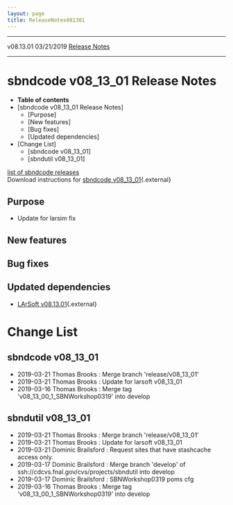 ```yaml
---
layout: page
title: ReleaseNotes081301
---
```


  ----------- ------------ -- -- ------------------------------------------------------
  v08.13.01   03/21/2019         [Release Notes](ReleaseNotes081301.html)
  ----------- ------------ -- -- ------------------------------------------------------



sbndcode v08\_13\_01 Release Notes
======================================================================================

-   **Table of contents**
-   [sbndcode v08\_13\_01 Release
    Notes]
    -   [Purpose]
    -   [New features]
    -   [Bug fixes]
    -   [Updated dependencies]
-   [Change List]
    -   [sbndcode v08\_13\_01]
    -   [sbndutil v08\_13\_01]

[list of sbndcode
releases](List_of_SBND_code_releases.html)\
Download instructions for [sbndcode
v08\_13\_01](http://scisoft.fnal.gov/scisoft/bundles/sbnd/v08_13_01/sbndcode-v08_13_01.html){.external}



Purpose
----------------------------------

-   Update for larsim fix



New features
--------------------------------------------



Bug fixes
--------------------------------------



Updated dependencies
------------------------------------------------------------

-   [LArSoft
    v08.13.01](https://cdcvs.fnal.gov/redmine/projects/larsoft/wiki/ReleaseNotes081301){.external}



Change List
==========================================



sbndcode v08\_13\_01
----------------------------------------------------------

-   2019-03-21 Thomas Brooks : Merge branch \'release/v08\_13\_01\'
-   2019-03-21 Thomas Brooks : Update for larsoft v08\_13\_01
-   2019-03-16 Thomas Brooks : Merge tag
    \'v08\_13\_00\_1\_SBNWorkshop0319\' into develop



sbndutil v08\_13\_01
----------------------------------------------------------

-   2019-03-21 Thomas Brooks : Merge branch \'release/v08\_13\_01\'
-   2019-03-21 Thomas Brooks : Update for larsoft v08\_13\_01
-   2019-03-21 Dominic Brailsford : Request sites that have stashcache
    access only.
-   2019-03-17 Dominic Brailsford : Merge branch \'develop\' of
    ssh://cdcvs.fnal.gov/cvs/projects/sbndutil into develop
-   2019-03-17 Dominic Brailsford : SBNWorkshop0319 poms cfg
-   2019-03-16 Thomas Brooks : Merge tag
    \'v08\_13\_00\_1\_SBNWorkshop0319\' into develop
